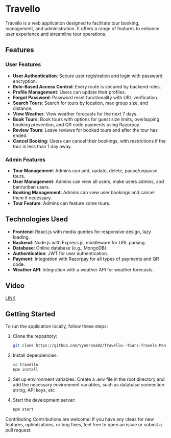 # Travello

Travello is a web application designed to facilitate tour booking, management, and administration. It offers a range of features to enhance user experience and streamline tour operations.

## Features

### User Features

- **User Authentication**: Secure user registration and login with password encryption.
- **Role-Based Access Control**: Every route is secured by backend roles.
- **Profile Management**: Users can update their profiles.
- **Forgot Password**: Password reset functionality with URL verification.
- **Search Tours**: Search for tours by location, max group size, and distance.
- **View Weather**: View weather forecasts for the next 7 days.
- **Book Tours**: Book tours with options for guest size limits, overlapping booking prevention, and QR code payments using Razorpay.
- **Review Tours**: Leave reviews for booked tours and after the tour has ended.
- **Cancel Booking**: Users can cancel their bookings, with restrictions if the tour is less than 1 day away.


### Admin Features

- **Tour Management**: Admins can add, update, delete, pause/unpause tours.
- **User Management**: Admins can view all users, make users admins, and ban/unban users.
- **Booking Management**: Admins can view user bookings and cancel them if necessary.
- **Tour Feature**: Admins can feature some tours.

## Technologies Used

- **Frontend**: React.js with media queries for responsive design, lazy loading.
- **Backend**: Node.js with Express.js, middleware for URL parsing.
- **Database**: Online database (e.g., MongoDB).
- **Authentication**: JWT for user authentication.
- **Payment**: Integration with Razorpay for all types of payments and QR code.
- **Weather API**: Integration with a weather API for weather forecasts.

## Video 
[LINK](https://drive.google.com/file/d/1aNFr3oomh2aMMT0022Xd1XPWyRLz23Vq/view?usp=drive_link)


## Getting Started

To run the application locally, follow these steps:

1. Clone the repository:

   ```bash
   git clone https://github.com/Vyomrana02/Travello--Tours-Travels-Management.git

2. Install dependencies:

   ```bash
   cd travello
   npm install

3. Set up environment variables: Create a .env file in the root directory and add the necessary environment variables, such as database connection string, API keys, etc
   
4. Start the development server:

   ```bash
   npm start

Contributing
Contributions are welcome! If you have any ideas for new features, optimizations, or bug fixes, feel free to open an issue or submit a pull request.

